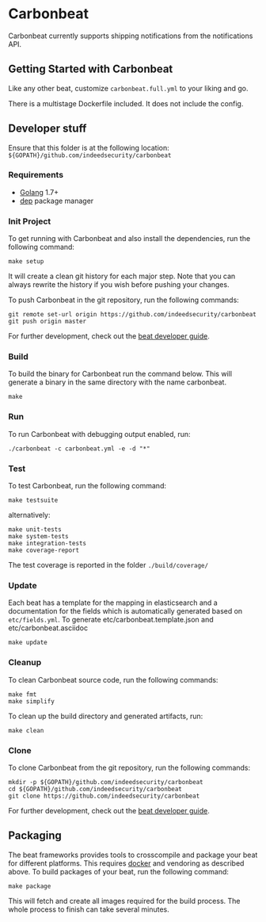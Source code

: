 # Carbonbeat

Carbonbeat currently supports shipping notifications from the notifications API.

## Getting Started with Carbonbeat

Like any other beat, customize `carbonbeat.full.yml` to your liking and go.

There is a multistage Dockerfile included. It does not include the config.

## Developer stuff

Ensure that this folder is at the following location:
`${GOPATH}/github.com/indeedsecurity/carbonbeat`

### Requirements

* [Golang](https://golang.org/dl/) 1.7+
* [dep](https://github.com/golang/dep) package manager

### Init Project
To get running with Carbonbeat and also install the
dependencies, run the following command:

```
make setup
```

It will create a clean git history for each major step. Note that you can always rewrite the history if you wish before pushing your changes.

To push Carbonbeat in the git repository, run the following commands:

```
git remote set-url origin https://github.com/indeedsecurity/carbonbeat
git push origin master
```

For further development, check out the [beat developer guide](https://www.elastic.co/guide/en/beats/libbeat/current/new-beat.html).

### Build

To build the binary for Carbonbeat run the command below. This will generate a binary
in the same directory with the name carbonbeat.

```
make
```


### Run

To run Carbonbeat with debugging output enabled, run:

```
./carbonbeat -c carbonbeat.yml -e -d "*"
```


### Test

To test Carbonbeat, run the following command:

```
make testsuite
```

alternatively:
```
make unit-tests
make system-tests
make integration-tests
make coverage-report
```

The test coverage is reported in the folder `./build/coverage/`

### Update

Each beat has a template for the mapping in elasticsearch and a documentation for the fields
which is automatically generated based on `etc/fields.yml`.
To generate etc/carbonbeat.template.json and etc/carbonbeat.asciidoc

```
make update
```


### Cleanup

To clean  Carbonbeat source code, run the following commands:

```
make fmt
make simplify
```

To clean up the build directory and generated artifacts, run:

```
make clean
```


### Clone

To clone Carbonbeat from the git repository, run the following commands:

```
mkdir -p ${GOPATH}/github.com/indeedsecurity/carbonbeat
cd ${GOPATH}/github.com/indeedsecurity/carbonbeat
git clone https://github.com/indeedsecurity/carbonbeat
```


For further development, check out the [beat developer guide](https://www.elastic.co/guide/en/beats/libbeat/current/new-beat.html).


## Packaging

The beat frameworks provides tools to crosscompile and package your beat for different platforms. This requires [docker](https://www.docker.com/) and vendoring as described above. To build packages of your beat, run the following command:

```
make package
```

This will fetch and create all images required for the build process. The whole process to finish can take several minutes.
